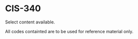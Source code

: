 # CIS-340

Select content available. 

All codes containted are to be used for reference material only. 
